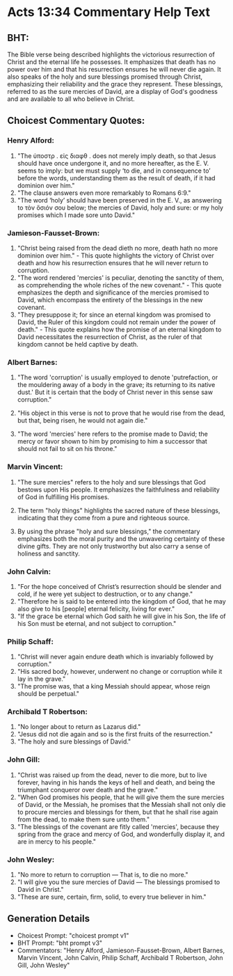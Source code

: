 # Acts 13:34 Commentary Help Text

## BHT:
The Bible verse being described highlights the victorious resurrection of Christ and the eternal life he possesses. It emphasizes that death has no power over him and that his resurrection ensures he will never die again. It also speaks of the holy and sure blessings promised through Christ, emphasizing their reliability and the grace they represent. These blessings, referred to as the sure mercies of David, are a display of God's goodness and are available to all who believe in Christ.

## Choicest Commentary Quotes:
### Henry Alford:
1. "The ὑποστρ . εἰς διαφθ . does not merely imply death, so that Jesus should have once undergone it, and no more hereafter, as the E. V. seems to imply: but we must supply ‘to die, and in consequence to’ before the words, understanding them as the result of death, if it had dominion over him." 
2. "The clause answers even more remarkably to Romans 6:9."
3. "The word ‘holy’ should have been preserved in the E. V., as answering to τὸν ὅσιόν σου below; the mercies of David, holy and sure: or my holy promises which I made sore unto David."

### Jamieson-Fausset-Brown:
1. "Christ being raised from the dead dieth no more, death hath no more dominion over him." - This quote highlights the victory of Christ over death and how his resurrection ensures that he will never return to corruption.
2. "The word rendered 'mercies' is peculiar, denoting the sanctity of them, as comprehending the whole riches of the new covenant." - This quote emphasizes the depth and significance of the mercies promised to David, which encompass the entirety of the blessings in the new covenant.
3. "They presuppose it; for since an eternal kingdom was promised to David, the Ruler of this kingdom could not remain under the power of death." - This quote explains how the promise of an eternal kingdom to David necessitates the resurrection of Christ, as the ruler of that kingdom cannot be held captive by death.

### Albert Barnes:
1. "The word 'corruption' is usually employed to denote 'putrefaction, or the mouldering away of a body in the grave; its returning to its native dust.' But it is certain that the body of Christ never in this sense saw corruption." 

2. "His object in this verse is not to prove that he would rise from the dead, but that, being risen, he would not again die." 

3. "The word 'mercies' here refers to the promise made to David; the mercy or favor shown to him by promising to him a successor that should not fail to sit on his throne."

### Marvin Vincent:
1. "The sure mercies" refers to the holy and sure blessings that God bestows upon His people. It emphasizes the faithfulness and reliability of God in fulfilling His promises.

2. The term "holy things" highlights the sacred nature of these blessings, indicating that they come from a pure and righteous source.

3. By using the phrase "holy and sure blessings," the commentary emphasizes both the moral purity and the unwavering certainty of these divine gifts. They are not only trustworthy but also carry a sense of holiness and sanctity.

### John Calvin:
1. "For the hope conceived of Christ’s resurrection should be slender and cold, if he were yet subject to destruction, or to any change." 
2. "Therefore he is said to be entered into the kingdom of God, that he may also give to his [people] eternal felicity, living for ever." 
3. "If the grace be eternal which God saith he will give in his Son, the life of his Son must be eternal, and not subject to corruption."

### Philip Schaff:
1. "Christ will never again endure death which is invariably followed by corruption."
2. "His sacred body, however, underwent no change or corruption while it lay in the grave."
3. "The promise was, that a king Messiah should appear, whose reign should be perpetual."

### Archibald T Robertson:
1. "No longer about to return as Lazarus did."
2. "Jesus did not die again and so is the first fruits of the resurrection."
3. "The holy and sure blessings of David."

### John Gill:
1. "Christ was raised up from the dead, never to die more, but to live forever, having in his hands the keys of hell and death, and being the triumphant conqueror over death and the grave."
2. "When God promises his people, that he will give them the sure mercies of David, or the Messiah, he promises that the Messiah shall not only die to procure mercies and blessings for them, but that he shall rise again from the dead, to make them sure unto them."
3. "The blessings of the covenant are fitly called 'mercies', because they spring from the grace and mercy of God, and wonderfully display it, and are in mercy to his people."

### John Wesley:
1. "No more to return to corruption — That is, to die no more." 
2. "I will give you the sure mercies of David — The blessings promised to David in Christ."
3. "These are sure, certain, firm, solid, to every true believer in him."


## Generation Details
- Choicest Prompt: "choicest prompt v1"
- BHT Prompt: "bht prompt v3"
- Commentators: "Henry Alford, Jamieson-Fausset-Brown, Albert Barnes, Marvin Vincent, John Calvin, Philip Schaff, Archibald T Robertson, John Gill, John Wesley"
